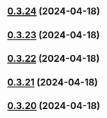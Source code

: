 ## [0.3.24](https://github.com/alancleyton/awesome-ui/compare/v0.3.23...v0.3.24) (2024-04-18)



## [0.3.23](https://github.com/alancleyton/awesome-ui/compare/v0.3.22...v0.3.23) (2024-04-18)



## [0.3.22](https://github.com/alancleyton/awesome-ui/compare/v0.3.21...v0.3.22) (2024-04-18)



## [0.3.21](https://github.com/alancleyton/awesome-ui/compare/v0.3.20...v0.3.21) (2024-04-18)



## [0.3.20](https://github.com/alancleyton/awesome-ui/compare/v0.3.19...v0.3.20) (2024-04-18)



